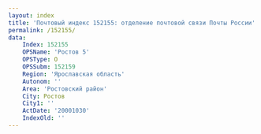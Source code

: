 ```yaml
---
layout: index
title: 'Почтовый индекс 152155: отделение почтовой связи Почты России'
permalink: /152155/
data:
    Index: 152155
    OPSName: 'Ростов 5'
    OPSType: О
    OPSSubm: 152159
    Region: 'Ярославская область'
    Autonom: ''
    Area: 'Ростовский район'
    City: Ростов
    City1: ''
    ActDate: '20001030'
    IndexOld: ''
---
```


